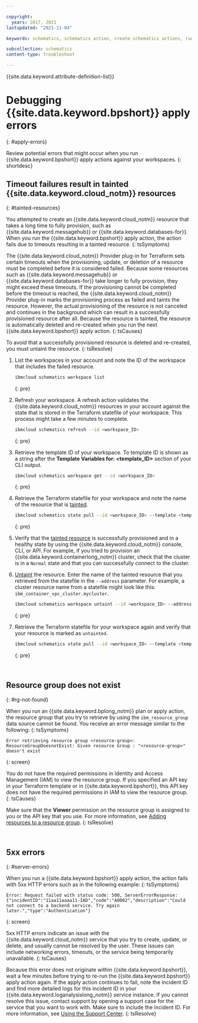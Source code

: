 ```yaml
---

copyright:
  years: 2017, 2021
lastupdated: "2021-11-04"

keywords: schematics, schematics action, create schematics actions, run ansible playbooks, delete schematics action, 

subcollection: schematics
content-type: troubleshoot

---
```


{{site.data.keyword.attribute-definition-list}}

# Debugging {{site.data.keyword.bpshort}} apply errors 
{: #apply-errors}

Review potential errors that might occur when you run {{site.data.keyword.bpshort}} apply actions against your workspaces. 
{: shortdesc}

## Timeout failures result in tainted {{site.data.keyword.cloud_notm}} resources
{: #tainted-resources}

You attempted to create an {{site.data.keyword.cloud_notm}} resource that takes a long time to fully provision, such as {{site.data.keyword.messagehub}} or {{site.data.keyword.databases-for}}. When you run the {{site.data.keyword.bpshort}} apply action, the action fails due to timeouts resulting in a tainted resource.
{: tsSymptoms}

The {{site.data.keyword.cloud_notm}} Provider plug-in for Terraform sets certain timeouts when the provisioning, update, or deletion of a resource must be completed before it is considered failed. Because some resources such as {{site.data.keyword.messagehub}} or {{site.data.keyword.databases-for}} take longer to fully provision, they might exceed these timeouts. If the provisioning cannot be completed before the timeout is reached, the {{site.data.keyword.cloud_notm}} Provider plug-in marks the provisioning process as failed and taints the resource. However, the actual provisioning of the resource is not canceled and continues in the background which can result in a successfully provisioned resource after all. Because the resource is tainted, the resource is automatically deleted and re-created when you run the next {{site.data.keyword.bpshort}} apply action.
{: tsCauses}

To avoid that a successfully provisioned resource is deleted and re-created, you must untaint the resource.
{: tsResolve}

1. List the workspaces in your account and note the ID of the workspace that includes the failed resource. 
    ```sh
    ibmcloud schematics workspace list
    ```
    {: pre}

2. Refresh your workspace. A refresh action validates the {{site.data.keyword.cloud_notm}} resources in your account against the state that is stored in the Terraform statefile of your workspace. This process might take a few minutes to complete.
    ```sh
    ibmcloud schematics refresh --id <workspace_ID>
    ```
    {: pre}

3. Retrieve the template ID of your workspace. To template ID is shown as a string after the **Template Variables for: <template_ID>** section of your CLI output. 
    ```sh
    ibmcloud schematics workspace get --id <workspace_ID>
    ```
    {: pre}

4. Retrieve the Terraform statefile for your workspace and note the name of the resource that is [tainted](/docs/schematics?topic=schematics-schematics-cli-reference#schematics-workspace-taint).
    ```sh
    ibmcloud schematics state pull --id <workspace_ID> --template <template_ID>
    ```
    {: pre}

5. Verify that the [tainted resource](/docs/schematics?topic=schematics-schematics-cli-reference#schematics-workspace-taint) is successfully provisioned and in a healthy state by using the {{site.data.keyword.cloud_notm}} console, CLI, or API. For example, if you tried to provision an {{site.data.keyword.containerlong_notm}} cluster, check that the cluster is in a `Normal` state and that you can successfully connect to the cluster. 

6. [Untaint](/docs/schematics?topic=schematics-schematics-cli-reference#schematics-workspace-untaint) the resource. Enter the name of the tainted resource that you retrieved from the statefile in the `--address` parameter. For example, a cluster resource name from a statefile might look like this: `ibm_container_vpc_cluster.mycluster`. 
    ```sh
    ibmcloud schematics workspace untaint --id <workspace_ID> --address <resource_name>
    ```
    {: pre}

7. Retrieve the Terraform statefile for your workspace again and verify that your resource is marked as `untainted`. 
    ```sh
    ibmcloud schematics state pull --id <workspace_ID> --template <template_ID>
    ```
    {: pre}

</br>

## Resource group does not exist
{: #rg-not-found}

When you run an {{site.data.keyword.bplong_notm}} plan or apply action, the resource group that you try to retrieve by using the `ibm_resource_group` data source cannot be found. You receive an error message similar to the following: 
{: tsSymptoms}

```text
Error retrieving resource group <resource-group>: ResourceGroupDoesnotExist: Given resource Group : "<resource-group>" doesn't exist
```
{: screen}

You do not have the required permissions in Identity and Access Management (IAM) to view the resource group. If you specified an API key in your Terraform template or in {{site.data.keyword.bpshort}}, this API key does not have the required permissions in IAM to view the resource group.
{: tsCauses}

Make sure that the **Viewer** permission on the resource group is assigned to you or the API key that you use. For more information, see [Adding resources to a resource group](/docs/account?topic=account-rgs#add_to_rgs).
{: tsResolve}

</br>

## 5xx errors
{: #server-errors}

When you run a {{site.data.keyword.bpshort}} apply action, the action fails with 5xx HTTP errors such as in the following example: 
{: tsSymptoms}

```text
Error: Request failed with status code: 500, ServerErrorResponse: {"incidentID":"11aa11aaaa11-IAD","code":"A0002","description":"Could not connect to a backend service. Try again later.","type":"Authentication"}
```
{: screen}

5xx HTTP errors indicate an issue with the {{site.data.keyword.cloud_notm}} service that you try to create, update, or delete, and usually cannot be resolved by the user. These issues can include networking errors, timeouts, or the service being temporarily unavailable. 
{: tsCauses}

Because this error does not originate within {{site.data.keyword.bpshort}}, wait a few minutes before trying to re-run the {{site.data.keyword.bpshort}} apply action again. If the apply action continues to fail, note the incident ID and find more detailed logs for this incident ID in your {{site.data.keyword.loganalysislong_notm}} service instance. If you cannot resolve this issue, contact support by opening a support case for the service that you want to work with. Make sure to include the incident ID. For more information, see [Using the Support Center](/docs/get-support?topic=get-support-using-avatar). 
{: tsResolve}

</br>



